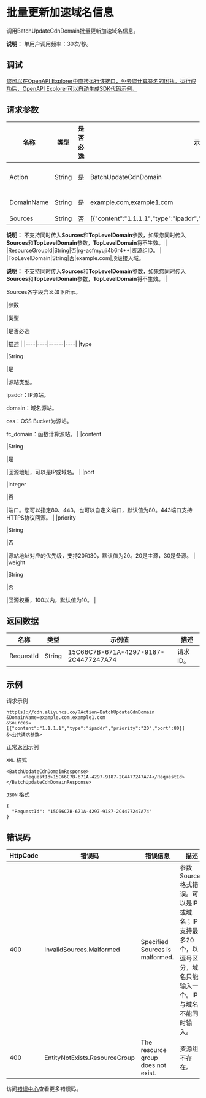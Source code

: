 # 批量更新加速域名信息

调用BatchUpdateCdnDomain批量更新加速域名信息。

**说明：** 单用户调用频率：30次/秒。

## 调试

[您可以在OpenAPI Explorer中直接运行该接口，免去您计算签名的困扰。运行成功后，OpenAPI Explorer可以自动生成SDK代码示例。](https://api.aliyun.com/#product=Cdn&api=BatchUpdateCdnDomain&type=RPC&version=2018-05-10)

## 请求参数

|名称|类型|是否必选|示例值|描述|
|--|--|----|---|--|
|Action|String|是|BatchUpdateCdnDomain|操作接口名，系统规定参数。取值：**BatchUpdateCdnDomain**。 |
|DomainName|String|是|example.com,example1.com|加速域名，多个域名用英文逗号（,）隔开。 |
|Sources|String|否|\[\{"content":"1.1.1.1","type":"ipaddr","priority":"20","port":80,"weight":"15"\}\]|回源地址列表。

 **说明：** 不支持同时传入**Sources**和**TopLevelDomain**参数，如果您同时传入**Sources**和**TopLevelDomain**参数，**TopLevelDomain**将不生效。 |
|ResourceGroupId|String|否|rg-acfmyuji4b6r4\*\*|资源组ID。 |
|TopLevelDomain|String|否|example.com|顶级接入域。

 **说明：** 不支持同时传入**Sources**和**TopLevelDomain**参数，如果您同时传入**Sources**和**TopLevelDomain**参数，**TopLevelDomain**将不生效。 |

Sources各字段含义如下所示。

|参数

|类型

|是否必选

|描述 |
|----|----|------|----|
|type

|String

|是

|源站类型。

 ipaddr：IP源站。

 domain：域名源站。

 oss：OSS Bucket为源站。

 fc\_domain：函数计算源站。 |
|content

|String

|是

|回源地址，可以是IP或域名。 |
|port

|Integer

|否

|端口。您可以指定80、443，也可以自定义端口，默认值为80。443端口支持HTTPS协议回源。 |
|priority

|String

|否

|源站地址对应的优先级，支持20和30，默认值为20。20是主源，30是备源。 |
|weight

|String

|否

|回源权重，100以内，默认值为10。 |

## 返回数据

|名称|类型|示例值|描述|
|--|--|---|--|
|RequestId|String|15C66C7B-671A-4297-9187-2C4477247A74|请求ID。 |

## 示例

请求示例

```
http(s)://cdn.aliyuncs.co/?Action=BatchUpdateCdnDomain
&DomainName=example.com,example1.com
&Sources=[{"content":"1.1.1.1","type":"ipaddr","priority":"20","port":80}]
&<公共请求参数>
```

正常返回示例

`XML` 格式

```
<BatchUpdateCdnDomainResponse>	
      <RequestId>15C66C7B-671A-4297-9187-2C4477247A74</RequestId>
</BatchUpdateCdnDomainResponse>
```

`JSON` 格式

```
{
  "RequestId": "15C66C7B-671A-4297-9187-2C4477247A74"
}
```

## 错误码

|HttpCode|错误码|错误信息|描述|
|--------|---|----|--|
|400|InvalidSources.Malformed|Specified Sources is malformed.|参数Sources格式错误。可以是IP或域名；IP支持最多20个，以逗号区分，域名只能输入一个。IP与域名不能同时输入。|
|400|EntityNotExists.ResourceGroup|The resource group does not exist.|资源组不存在。|

访问[错误中心](https://error-center.aliyun.com/status/product/Cdn)查看更多错误码。

